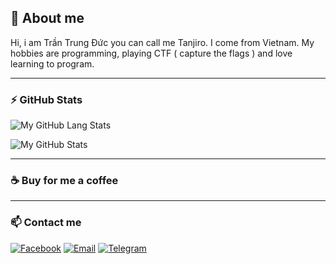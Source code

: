 ## 📝 About me

Hi, i am Trần Trung Đức you can call me Tanjiro. I come from Vietnam. My hobbies are programming, playing CTF ( capture the flags ) and love learning to program.

---

### ⚡ GitHub Stats

![My GitHub Lang Stats](https://github-readme-stats.vercel.app/api/top-langs/?username=Duc-Developer&theme=tokyonight&layout=compact)

![My GitHub Stats](https://github-readme-stats.vercel.app/api?username=Duc-Developer&count_private=true&show_icons=true&theme=tokyonight)

---

### ☕ Buy for me a coffee

---

### 📫 Contact me

[![Facebook](https://img.shields.io/badge/Facebook-0077B5?style=for-the-badge&logo=facebook&color=395693&logoColor=white)](https://www.facebook.com/PoPeooo)
[![Email](https://img.shields.io/badge/Gmail-0077B5?style=for-the-badge&logo=gmail&color=ff1800&logoColor=white)](mailto:mrtranduc1994@outlook.com)
[![Telegram](https://img.shields.io/badge/Telegram-0077B5?style=for-the-badge&logo=telegram&color=5037EA&logoColor=white)](https://t.me/ductrantrung)
